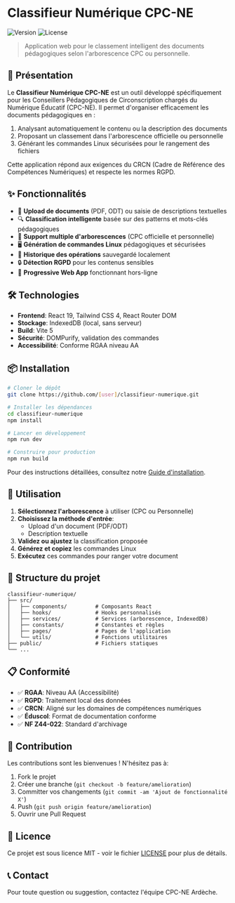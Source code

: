 # Classifieur Numérique CPC-NE

![Version](https://img.shields.io/badge/version-1.0.0-blue.svg)
![License](https://img.shields.io/badge/license-MIT-green.svg)

> Application web pour le classement intelligent des documents pédagogiques selon l'arborescence CPC ou personnelle.

## 🚀 Présentation

Le **Classifieur Numérique CPC-NE** est un outil développé spécifiquement pour les Conseillers Pédagogiques de Circonscription chargés du Numérique Éducatif (CPC-NE). Il permet d'organiser efficacement les documents pédagogiques en :

1. Analysant automatiquement le contenu ou la description des documents
2. Proposant un classement dans l'arborescence officielle ou personnelle
3. Générant les commandes Linux sécurisées pour le rangement des fichiers

Cette application répond aux exigences du CRCN (Cadre de Référence des Compétences Numériques) et respecte les normes RGPD.

## ✨ Fonctionnalités

- 📄 **Upload de documents** (PDF, ODT) ou saisie de descriptions textuelles
- 🔍 **Classification intelligente** basée sur des patterns et mots-clés pédagogiques
- 🌳 **Support multiple d'arborescences** (CPC officielle et personnelle)
- 🖥️ **Génération de commandes Linux** pédagogiques et sécurisées
- 📝 **Historique des opérations** sauvegardé localement
- 🔒 **Détection RGPD** pour les contenus sensibles
- 📱 **Progressive Web App** fonctionnant hors-ligne

## 🛠️ Technologies

- **Frontend**: React 19, Tailwind CSS 4, React Router DOM
- **Stockage**: IndexedDB (local, sans serveur)
- **Build**: Vite 5
- **Sécurité**: DOMPurify, validation des commandes
- **Accessibilité**: Conforme RGAA niveau AA

## 📦 Installation

```bash
# Cloner le dépôt
git clone https://github.com/[user]/classifieur-numerique.git

# Installer les dépendances
cd classifieur-numerique
npm install

# Lancer en développement
npm run dev

# Construire pour production
npm run build
```

Pour des instructions détaillées, consultez notre [Guide d'installation](./INSTALLATION.md).

## 📝 Utilisation

1. **Sélectionnez l'arborescence** à utiliser (CPC ou Personnelle)
2. **Choisissez la méthode d'entrée**:
    - Upload d'un document (PDF/ODT)
    - Description textuelle
3. **Validez ou ajustez** la classification proposée
4. **Générez et copiez** les commandes Linux
5. **Exécutez** ces commandes pour ranger votre document

## 🧩 Structure du projet

```
classifieur-numerique/
├── src/
│   ├── components/         # Composants React
│   ├── hooks/              # Hooks personnalisés
│   ├── services/           # Services (arborescence, IndexedDB)
│   ├── constants/          # Constantes et règles
│   ├── pages/              # Pages de l'application
│   └── utils/              # Fonctions utilitaires
├── public/                 # Fichiers statiques
└── ...
```

## 📋 Conformité

- ✅ **RGAA**: Niveau AA (Accessibilité)
- ✅ **RGPD**: Traitement local des données
- ✅ **CRCN**: Aligné sur les domaines de compétences numériques
- ✅ **Éduscol**: Format de documentation conforme
- ✅ **NF Z44-022**: Standard d'archivage

## 🤝 Contribution

Les contributions sont les bienvenues ! N'hésitez pas à:

1. Fork le projet
2. Créer une branche (`git checkout -b feature/amelioration`)
3. Committer vos changements (`git commit -am 'Ajout de fonctionnalité X'`)
4. Push (`git push origin feature/amelioration`)
5. Ouvrir une Pull Request

## 📜 Licence

Ce projet est sous licence MIT - voir le fichier [LICENSE](LICENSE) pour plus de détails.

## 📞 Contact

Pour toute question ou suggestion, contactez l'équipe CPC-NE Ardèche.
